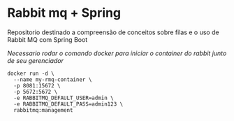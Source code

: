 # Rabbit mq + Spring 

Repositorio destinado a compreensão de conceitos sobre filas e o uso de Rabbit MQ com Spring Boot

*Necessario rodar o comando docker para iniciar o container do rabbit junto de seu gerenciador*

```
docker run -d \
  --name my-rmq-container \         
  -p 8081:15672 \
  -p 5672:5672 \
  -e RABBITMQ_DEFAULT_USER=admin \
  -e RABBITMQ_DEFAULT_PASS=admin123 \
  rabbitmq:management
```
